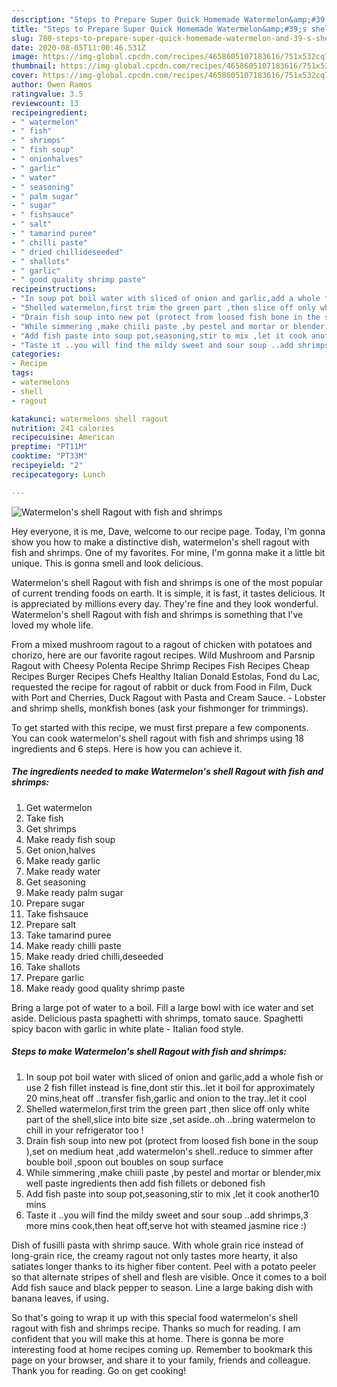 ```yaml
---
description: "Steps to Prepare Super Quick Homemade Watermelon&amp;#39;s shell Ragout with fish and shrimps"
title: "Steps to Prepare Super Quick Homemade Watermelon&amp;#39;s shell Ragout with fish and shrimps"
slug: 780-steps-to-prepare-super-quick-homemade-watermelon-and-39-s-shell-ragout-with-fish-and-shrimps
date: 2020-08-05T11:00:46.531Z
image: https://img-global.cpcdn.com/recipes/4658605107183616/751x532cq70/watermelons-shell-ragout-with-fish-and-shrimps-recipe-main-photo.jpg
thumbnail: https://img-global.cpcdn.com/recipes/4658605107183616/751x532cq70/watermelons-shell-ragout-with-fish-and-shrimps-recipe-main-photo.jpg
cover: https://img-global.cpcdn.com/recipes/4658605107183616/751x532cq70/watermelons-shell-ragout-with-fish-and-shrimps-recipe-main-photo.jpg
author: Owen Ramos
ratingvalue: 3.5
reviewcount: 13
recipeingredient:
- " watermelon"
- " fish"
- " shrimps"
- " fish soup"
- " onionhalves"
- " garlic"
- " water"
- " seasoning"
- " palm sugar"
- " sugar"
- " fishsauce"
- " salt"
- " tamarind puree"
- " chilli paste"
- " dried chillideseeded"
- " shallots"
- " garlic"
- " good quality shrimp paste"
recipeinstructions:
- "In soup pot boil water with sliced of onion and garlic,add a whole fish or use 2 fish fillet instead is fine,dont stir this..let it boil for approximately 20 mins,heat off ..transfer fish,garlic and onion  to the tray..let it cool"
- "Shelled watermelon,first trim the green part ,then slice off only white part of the shell,slice into bite size ,set aside..oh ..bring watermelon to chill in your refrigerator too !"
- "Drain fish soup into new pot (protect from loosed fish bone in the soup ),set on medium heat ,add watermelon&#39;s shell..reduce to simmer after bouble boil ,spoon out boubles on soup surface"
- "While simmering ,make chiili paste ,by pestel and mortar or blender,mix well paste ingredients then add fish fillets or deboned fish"
- "Add fish paste into soup pot,seasoning,stir to mix ,let it cook another10 mins"
- "Taste it ..you will find the mildy sweet and sour soup ..add shrimps,3 more mins cook,then heat off,serve hot  with steamed jasmine rice :)"
categories:
- Recipe
tags:
- watermelons
- shell
- ragout

katakunci: watermelons shell ragout 
nutrition: 241 calories
recipecuisine: American
preptime: "PT11M"
cooktime: "PT33M"
recipeyield: "2"
recipecategory: Lunch

---
```



![Watermelon&#39;s shell Ragout with fish and shrimps](https://img-global.cpcdn.com/recipes/4658605107183616/751x532cq70/watermelons-shell-ragout-with-fish-and-shrimps-recipe-main-photo.jpg)

Hey everyone, it is me, Dave, welcome to our recipe page. Today, I'm gonna show you how to make a distinctive dish, watermelon&#39;s shell ragout with fish and shrimps. One of my favorites. For mine, I'm gonna make it a little bit unique. This is gonna smell and look delicious.

Watermelon&#39;s shell Ragout with fish and shrimps is one of the most popular of current trending foods on earth. It is simple, it is fast, it tastes delicious. It is appreciated by millions every day. They're fine and they look wonderful. Watermelon&#39;s shell Ragout with fish and shrimps is something that I've loved my whole life.

From a mixed mushroom ragout to a ragout of chicken with potatoes and chorizo, here are our favorite ragout recipes. Wild Mushroom and Parsnip Ragout with Cheesy Polenta Recipe Shrimp Recipes Fish Recipes Cheap Recipes Burger Recipes Chefs Healthy Italian Donald Estolas, Fond du Lac, requested the recipe for ragout of rabbit or duck from Food in Film, Duck with Port and Cherries, Duck Ragout with Pasta and Cream Sauce. - Lobster and shrimp shells, monkfish bones (ask your fishmonger for trimmings).


To get started with this recipe, we must first prepare a few components. You can cook watermelon&#39;s shell ragout with fish and shrimps using 18 ingredients and 6 steps. Here is how you can achieve it.

<!--inarticleads1-->

##### The ingredients needed to make Watermelon&#39;s shell Ragout with fish and shrimps:

1. Get  watermelon
1. Take  fish
1. Get  shrimps
1. Make ready  fish soup
1. Get  onion,halves
1. Make ready  garlic
1. Make ready  water
1. Get  seasoning
1. Make ready  palm sugar
1. Prepare  sugar
1. Take  fishsauce
1. Prepare  salt
1. Take  tamarind puree
1. Make ready  chilli paste
1. Make ready  dried chilli,deseeded
1. Take  shallots
1. Prepare  garlic
1. Make ready  good quality shrimp paste


Bring a large pot of water to a boil. Fill a large bowl with ice water and set aside. Delicious pasta spaghetti with shrimps, tomato sauce. Spaghetti spicy bacon with garlic in white plate - Italian food style. 

<!--inarticleads2-->

##### Steps to make Watermelon&#39;s shell Ragout with fish and shrimps:

1. In soup pot boil water with sliced of onion and garlic,add a whole fish or use 2 fish fillet instead is fine,dont stir this..let it boil for approximately 20 mins,heat off ..transfer fish,garlic and onion  to the tray..let it cool
1. Shelled watermelon,first trim the green part ,then slice off only white part of the shell,slice into bite size ,set aside..oh ..bring watermelon to chill in your refrigerator too !
1. Drain fish soup into new pot (protect from loosed fish bone in the soup ),set on medium heat ,add watermelon&#39;s shell..reduce to simmer after bouble boil ,spoon out boubles on soup surface
1. While simmering ,make chiili paste ,by pestel and mortar or blender,mix well paste ingredients then add fish fillets or deboned fish
1. Add fish paste into soup pot,seasoning,stir to mix ,let it cook another10 mins
1. Taste it ..you will find the mildy sweet and sour soup ..add shrimps,3 more mins cook,then heat off,serve hot  with steamed jasmine rice :)


Dish of fusilli pasta with shrimp sauce. With whole grain rice instead of long-grain rice, the creamy ragout not only tastes more hearty, it also satiates longer thanks to its higher fiber content. Peel with a potato peeler so that alternate stripes of shell and flesh are visible. Once it comes to a boil Add fish sauce and black pepper to season. Line a large baking dish with banana leaves, if using. 

So that's going to wrap it up with this special food watermelon&#39;s shell ragout with fish and shrimps recipe. Thanks so much for reading. I am confident that you will make this at home. There is gonna be more interesting food at home recipes coming up. Remember to bookmark this page on your browser, and share it to your family, friends and colleague. Thank you for reading. Go on get cooking!
